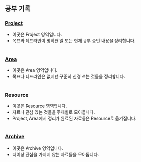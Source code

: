 ## 공부 기록

### [Project](./project)
- 이곳은 Project 영역입니다.
- 목표와 데드라인이 명확한 일 또는 현재 공부 중인 내용을 정리합니다.
<br></br>

### [Area](./area)
- 이곳은 Area 영역입니다.
- 목표나 데드라인은 없지만 꾸준히 신경 쓰는 것들을 정리합니다.
<br></br>

### [Resource](./resource)
- 이곳은 Resource 영역입니다.
- 자료나 관심 있는 것들을 주제별로 모아둡니다.
- Project, Area에서 정리가 완료된 자료들은 Resource로 옮겨집니다.
<br></br>

### [Archive](./archive)
- 이곳은 Archive 영역입니다.
- 더이상 관심을 가지지 않는 자료들을 모아둡니다.
